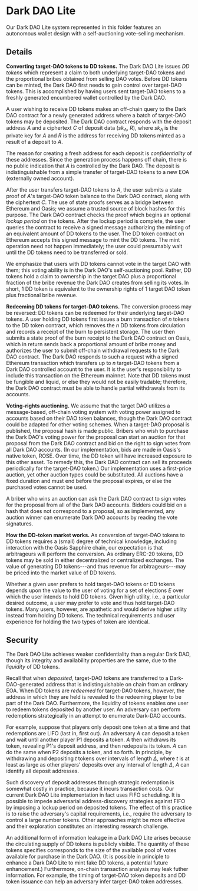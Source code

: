 # Dark DAO Lite

Our Dark DAO Lite system represented in this folder features an autonomous wallet design with a self-auctioning vote-selling mechanism.

## Details

**Converting target-DAO tokens to DD tokens.** The Dark DAO Lite issues _DD tokens_ which represent a claim to both underlying target-DAO tokens and the proportional bribes obtained from selling DAO votes. Before DD tokens can be minted, the Dark DAO first needs to gain control over target-DAO tokens. This is accomplished by having users sent target-DAO tokens to a freshly generated encumbered wallet controlled by the Dark DAO.

A user wishing to receive DD tokens makes an off-chain query to the Dark DAO contract for a newly generated address where a batch of target-DAO tokens may be deposited. The Dark DAO contract responds with the deposit address $A$ and a ciphertext $C$ of deposit data ($sk_A$, $R$), where $sk_A$ is the private key for $A$ and $R$ is the address for receiving DD tokens minted as a result of a deposit to $A$.

The reason for creating a fresh address for each deposit is _confidentiality_ of these addresses. Since the generation process happens off chain, there is no public indication that $A$ is controlled by the Dark DAO. The deposit is indistinguishable from a simple transfer of target-DAO tokens to a new EOA (externally owned account).

After the user transfers target-DAO tokens to $A$, the user submits a state proof of $A$'s target-DAO token balance to the Dark DAO contract, along with the ciphertext $C$. The use of state proofs serves as a bridge between Ethereum and Oasis; we assume a trusted source of block hashes for this purpose. The Dark DAO contract checks the proof which begins an optional _lockup period_ on the tokens. After the lockup period is complete, the user queries the contract to receive a signed message authorizing the minting of an equivalent amount of DD tokens to the user. The DD token contract on Ethereum accepts this signed message to mint the DD tokens. The mint operation need not happen immediately; the user could presumably wait until the DD tokens need to be transferred or sold.

We emphasize that users with DD tokens cannot vote in the target DAO with them; this voting ability is in the Dark DAO's self-auctioning pool. Rather, DD tokens hold a claim to ownership in the target DAO plus a proportional fraction of the bribe revenue the Dark DAO creates from selling its votes. In short, 1 DD token is equivalent to the ownership rights of 1 target DAO token plus fractional bribe revenue.

**Redeeming DD tokens for target-DAO tokens.** The conversion process may be reversed: DD tokens can be redeemed for their underlying target-DAO tokens. A user holding DD tokens first issues a burn transaction of $n$ tokens to the DD token contract, which removes the $n$ DD tokens from circulation and records a receipt of the burn to persistent storage. The user then submits a state proof of the burn receipt to the Dark DAO contract on Oasis, which in return sends back a proportional amount of bribe money and authorizes the user to submit off-chain withdrawal requests to the Dark DAO contract. The Dark DAO responds to such a request with a signed Ethereum transaction which transfers up to $n$ target-DAO tokens from a Dark DAO controlled account to the user. It is the user's responsibility to include this transaction on the Ethereum mainnet. Note that DD tokens must be fungible and liquid, or else they would not be easily tradable; therefore, the Dark DAO contract must be able to handle partial withdrawals from its accounts.

**Voting-rights auctioning.** We assume that the target DAO utilizes a message-based, off-chain voting system with voting power assigned to accounts based on their DAO token balances, though the Dark DAO contract could be adapted for other voting schemes. When a target-DAO proposal is published, the proposal hash is made public. Bribers who wish to purchase the Dark DAO's voting power for the proposal can start an auction for that proposal from the Dark DAO contract and bid on the right to sign votes from all Dark DAO accounts. (In our implementation, bids are made in Oasis's native token, ROSE. Over time, the DD token will have increased exposure to this other asset. To remedy this, the Dark DAO contract can sell its proceeds periodically for the target-DAO token.) Our implementation uses a first-price auction, yet other auction types could be substituted. All auctions have a fixed duration and must end before the proposal expires, or else the purchased votes cannot be used.

A briber who wins an auction can ask the Dark DAO contract to sign votes for the proposal from all of the Dark DAO accounts. Bidders could bid on a hash that does not correspond to a proposal, so as implemented, any auction winner can enumerate Dark DAO accounts by reading the vote signatures.

**How the DD-token market works.** As conversion of target-DAO tokens to DD tokens requires a (small) degree of technical knowledge, including interaction with the Oasis Sapphire chain, our expectation is that arbitrageurs will perform the conversion. As ordinary ERC-20 tokens, DD tokens may be sold in either decentralized or centralized exchanges. The value of generating DD tokens---and thus revenue for arbitrageurs---may be priced into the market value of DD tokens.

Whether a given user prefers to hold target-DAO tokens or DD tokens depends upon the value to the user of voting for a set of elections $E$ over which the user intends to hold DD tokens. Given high utility, i.e., a particular desired outcome, a user may prefer to vote and thus hold target-DAO tokens. Many users, however, are apathetic and would derive higher utility instead from holding DD tokens. The technical requirements and user experience for holding the two types of token are identical.

## Security

The Dark DAO Lite achieves weaker confidentiality than a regular Dark DAO, though its integrity and availability properties are the same, due to the _liquidity_ of DD tokens.

Recall that when _deposited_, target-DAO tokens are transferred to a Dark-DAO-generated address that is indistinguishable on chain from an ordinary EOA. When DD tokens are _redeemed_ for target-DAO tokens, however, the address in which they are held is revealed to the redeeming player to be part of the Dark DAO. Furthermore, the liquidity of tokens enables one user to redeem tokens deposited by another user. An adversary can perform redemptions strategically in an attempt to enumerate Dark-DAO accounts.

For example, suppose that players only deposit one token at a time and that redemptions are LIFO (last in, first out). An adversary $A$ can deposit a token and wait until another player P1 deposits a token. $A$ then withdraws its token, revealing P1's deposit address, and then redeposits its token. $A$ can do the same when P2 deposits a token, and so forth. In principle, by withdrawing and depositing $t$ tokens over intervals of length $\Delta$, where $t$ is at least as large as other players' deposits over any interval of length $\Delta$, $A$ can identify all deposit addresses.

Such discovery of deposit addresses through strategic redemption is somewhat costly in practice, because it incurs transaction costs. Our current Dark DAO Lite implementation in fact uses FIFO scheduling. It is possible to impede adversarial address-discovery strategies against FIFO by imposing a lockup period on deposited tokens. The effect of this practice is to raise the adversary's capital requirements, i.e., require the adversary to control a large number tokens. Other approaches might be more effective and their exploration constitutes an interesting research challenge.

An additional form of information leakage in a Dark DAO Lite arises because the circulating supply of DD tokens is publicly visible. The quantity of these tokens specifies corresponds to the size of the available pool of votes available for purchase in the Dark DAO. (It is possible in principle to enhance a Dark DAO Lite to mint fake DD tokens, a potential future enhancement.) Furthermore, on-chain transaction analysis may leak futher information. For example, the timing of target-DAO token deposits and DD token issuance can help an adversary infer target-DAO token addresses.
